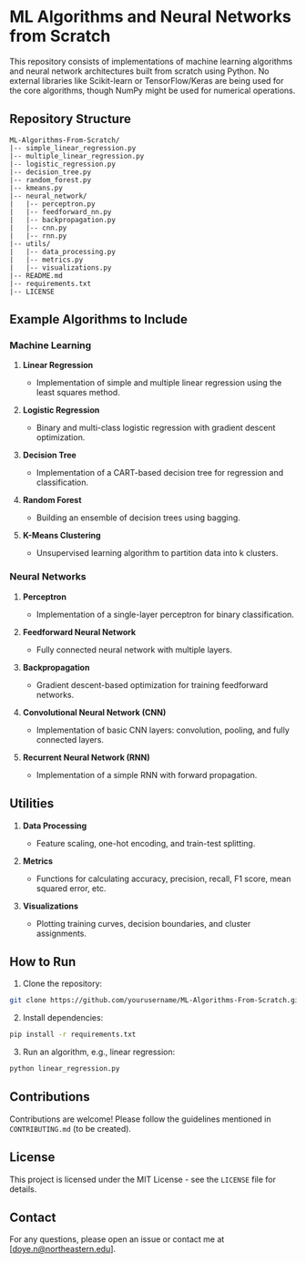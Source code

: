 # ML Algorithms and Neural Networks from Scratch

This repository consists of implementations of machine learning algorithms and neural network architectures built from scratch using Python. No external libraries like Scikit-learn or TensorFlow/Keras are being used for the core algorithms, though NumPy might be used for numerical operations.

## Repository Structure

```
ML-Algorithms-From-Scratch/
|-- simple_linear_regression.py
|-- multiple_linear_regression.py
|-- logistic_regression.py
|-- decision_tree.py
|-- random_forest.py
|-- kmeans.py
|-- neural_network/
|   |-- perceptron.py
|   |-- feedforward_nn.py
|   |-- backpropagation.py
|   |-- cnn.py
|   |-- rnn.py
|-- utils/
|   |-- data_processing.py
|   |-- metrics.py
|   |-- visualizations.py
|-- README.md
|-- requirements.txt
|-- LICENSE
```

## Example Algorithms to Include

### Machine Learning
1. **Linear Regression**
   - Implementation of simple and multiple linear regression using the least squares method.

2. **Logistic Regression**
   - Binary and multi-class logistic regression with gradient descent optimization.

3. **Decision Tree**
   - Implementation of a CART-based decision tree for regression and classification.

4. **Random Forest**
   - Building an ensemble of decision trees using bagging.

5. **K-Means Clustering**
   - Unsupervised learning algorithm to partition data into k clusters.

### Neural Networks
1. **Perceptron**
   - Implementation of a single-layer perceptron for binary classification.

2. **Feedforward Neural Network**
   - Fully connected neural network with multiple layers.

3. **Backpropagation**
   - Gradient descent-based optimization for training feedforward networks.

4. **Convolutional Neural Network (CNN)**
   - Implementation of basic CNN layers: convolution, pooling, and fully connected layers.

5. **Recurrent Neural Network (RNN)**
   - Implementation of a simple RNN with forward propagation.

## Utilities

1. **Data Processing**
   - Feature scaling, one-hot encoding, and train-test splitting.

2. **Metrics**
   - Functions for calculating accuracy, precision, recall, F1 score, mean squared error, etc.

3. **Visualizations**
   - Plotting training curves, decision boundaries, and cluster assignments.

## How to Run

1. Clone the repository:
```bash
git clone https://github.com/yourusername/ML-Algorithms-From-Scratch.git
```

2. Install dependencies:
```bash
pip install -r requirements.txt
```

3. Run an algorithm, e.g., linear regression:
```bash
python linear_regression.py
```

## Contributions

Contributions are welcome! Please follow the guidelines mentioned in `CONTRIBUTING.md` (to be created).

## License

This project is licensed under the MIT License - see the `LICENSE` file for details.

## Contact

For any questions, please open an issue or contact me at [doye.n@northeastern.edu].
